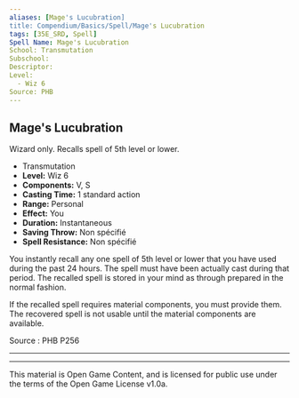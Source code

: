 ```yaml
---
aliases: [Mage's Lucubration]
title: Compendium/Basics/Spell/Mage's Lucubration
tags: [35E_SRD, Spell]
Spell Name: Mage's Lucubration
School: Transmutation
Subschool: 
Descriptor: 
Level:
  - Wiz 6
Source: PHB
---
```



## Mage's Lucubration

Wizard only. Recalls spell of 5th level or lower.

*   Transmutation
*   **Level:** Wiz 6
*   **Components:** V, S
*   **Casting Time:** 1 standard action
*   **Range:** Personal
*   **Effect:** You
*   **Duration:** Instantaneous
*   **Saving Throw:** Non spécifié
*   **Spell Resistance:** Non spécifié

<p>You instantly recall any one spell of 5th level or lower that you have used during the past 24 hours. The spell must have been actually cast during that period. The recalled spell is stored in your mind as through prepared in the normal fashion.</p><p>If the recalled spell requires material components, you must provide them. The recovered spell is not usable until the material components are available.</p>

Source : PHB P256

---

---

This material is Open Game Content, and is licensed for public use under
the terms of the Open Game License v1.0a.
